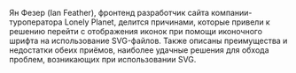 Ян Фезер (Ian Feather), фронтенд разработчик сайта компании-туроператора 
Lonely Planet, делится причинами, которые привели к решению перейти с 
отображения иконок при помощи иконочного шрифта на использование SVG-файлов. 
Также описаны преимущества и недостатки обеих приёмов, наиболее удачные решения 
для обхода проблем, возникающих при использовании SVG.